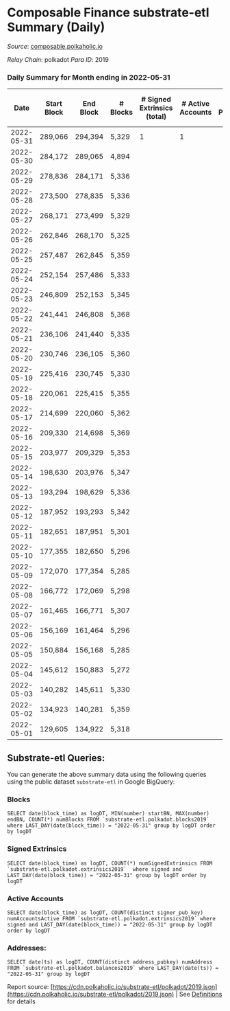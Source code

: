# Composable Finance substrate-etl Summary (Daily)

_Source_: [composable.polkaholic.io](https://composable.polkaholic.io)

*Relay Chain*: polkadot
*Para ID*: 2019



### Daily Summary for Month ending in 2022-05-31


| Date | Start Block | End Block | # Blocks | # Signed Extrinsics (total) | # Active Accounts | # Passive | # New | # Addresses with Balances | # Events | # Transfers | # XCM Transfers In | # XCM Transfers Out |
| ---- | ----------- | --------- | -------- | --------------------------- | ----------------- | --------- | ----- | ------------------------- | -------- | ----------- | ------------------ | ------------------- |
| 2022-05-31 | 289,066 | 294,394 | 5,329  | 1 | 1 |  |  | 6 | 10,662 |   |   |   |
| 2022-05-30 | 284,172 | 289,065 | 4,894  |  |  |  |  | 6 | 9,791 |   |   |   |
| 2022-05-29 | 278,836 | 284,171 | 5,336  |  |  |  |  | 6 | 10,675 |   |   |   |
| 2022-05-28 | 273,500 | 278,835 | 5,336  |  |  |  |  | 6 | 10,675 |   |   |   |
| 2022-05-27 | 268,171 | 273,499 | 5,329  |  |  |  |  | 6 | 10,661 |   |   |   |
| 2022-05-26 | 262,846 | 268,170 | 5,325  |  |  |  |  | 6 | 10,652 |   |   |   |
| 2022-05-25 | 257,487 | 262,845 | 5,359  |  |  |  |  | 6 | 10,721 |   |   |   |
| 2022-05-24 | 252,154 | 257,486 | 5,333  |  |  |  |  | 6 | 10,669 |   |   |   |
| 2022-05-23 | 246,809 | 252,153 | 5,345  |  |  |  |  | 6 | 10,696 |   |   |   |
| 2022-05-22 | 241,441 | 246,808 | 5,368  |  |  |  |  | 6 | 10,739 |   |   |   |
| 2022-05-21 | 236,106 | 241,440 | 5,335  |  |  |  |  | 6 | 10,673 |   |   |   |
| 2022-05-20 | 230,746 | 236,105 | 5,360  |  |  |  |  | 6 | 10,723 |   |   |   |
| 2022-05-19 | 225,416 | 230,745 | 5,330  |  |  |  |  | 6 | 10,663 |   |   |   |
| 2022-05-18 | 220,061 | 225,415 | 5,355  |  |  |  |  | 6 | 10,713 |   |   |   |
| 2022-05-17 | 214,699 | 220,060 | 5,362  |  |  |  |  | 6 | 10,727 |   |   |   |
| 2022-05-16 | 209,330 | 214,698 | 5,369  |  |  |  |  | 6 | 10,741 |   |   |   |
| 2022-05-15 | 203,977 | 209,329 | 5,353  |  |  |  |  | 6 | 10,709 |   |   |   |
| 2022-05-14 | 198,630 | 203,976 | 5,347  |  |  |  |  | 6 | 10,700 |   |   |   |
| 2022-05-13 | 193,294 | 198,629 | 5,336  |  |  |  |  | 6 | 10,675 |   |   |   |
| 2022-05-12 | 187,952 | 193,293 | 5,342  |  |  |  |  | 6 | 10,687 |   |   |   |
| 2022-05-11 | 182,651 | 187,951 | 5,301  |  |  |  |  | 6 | 10,605 |   |   |   |
| 2022-05-10 | 177,355 | 182,650 | 5,296  |  |  |  |  | 6 | 10,595 |   |   |   |
| 2022-05-09 | 172,070 | 177,354 | 5,285  |  |  |  |  | 6 | 10,573 |   |   |   |
| 2022-05-08 | 166,772 | 172,069 | 5,298  |  |  |  |  | 6 | 10,599 |   |   |   |
| 2022-05-07 | 161,465 | 166,771 | 5,307  |  |  |  |  | 6 | 10,617 |   |   |   |
| 2022-05-06 | 156,169 | 161,464 | 5,296  |  |  |  |  | 6 | 10,595 |   |   |   |
| 2022-05-05 | 150,884 | 156,168 | 5,285  |  |  |  |  | 6 | 10,576 |   |   |   |
| 2022-05-04 | 145,612 | 150,883 | 5,272  |  |  |  |  | 6 | 10,547 |   |   |   |
| 2022-05-03 | 140,282 | 145,611 | 5,330  |  |  |  |  | 6 | 10,663 |   |   |   |
| 2022-05-02 | 134,923 | 140,281 | 5,359  |  |  |  |  | 6 | 10,721 |   |   |   |
| 2022-05-01 | 129,605 | 134,922 | 5,318  |  |  |  |  | 6 | 10,638 |   |   |   |

## Substrate-etl Queries:
You can generate the above summary data using the following queries using the public dataset `substrate-etl` in Google BigQuery:


### Blocks
```
SELECT date(block_time) as logDT, MIN(number) startBN, MAX(number) endBN, COUNT(*) numBlocks FROM `substrate-etl.polkadot.blocks2019`  where LAST_DAY(date(block_time)) = "2022-05-31" group by logDT order by logDT
```


### Signed Extrinsics
```
SELECT date(block_time) as logDT, COUNT(*) numSignedExtrinsics FROM `substrate-etl.polkadot.extrinsics2019`  where signed and LAST_DAY(date(block_time)) = "2022-05-31" group by logDT order by logDT
```


### Active Accounts
```
SELECT date(block_time) as logDT, COUNT(distinct signer_pub_key) numAccountsActive FROM `substrate-etl.polkadot.extrinsics2019` where signed and LAST_DAY(date(block_time)) = "2022-05-31" group by logDT order by logDT
```


### Addresses:
```
SELECT date(ts) as logDT, COUNT(distinct address_pubkey) numAddress FROM `substrate-etl.polkadot.balances2019` where LAST_DAY(date(ts)) = "2022-05-31" group by logDT
```



Report source: [https://cdn.polkaholic.io/substrate-etl/polkadot/2019.json](https://cdn.polkaholic.io/substrate-etl/polkadot/2019.json) | See [Definitions](/DEFINITIONS.md) for details
